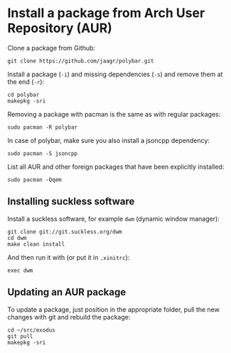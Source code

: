 # Install a package from Arch User Repository (AUR)

Clone a package from Github:
```
git clone https://github.com/jaagr/polybar.git
```

Install a package (`-i`) and missing dependencies (`-s`) and remove them at the end (`-r`):
```
cd polybar
makepkg -sri
```

Removing a package with pacman is the same as with regular packages:
```
sudo pacman -R polybar
```

In case of polybar, make sure you also install a jsoncpp dependency:
```
sudo pacman -S jsoncpp
```

List all AUR and other foreign packages that have been explicitly installed:
```
sudo pacman -Qqem
```

## Installing suckless software

Install a suckless software, for example `dwm` (dynamic window manager):
```
git clone git://git.suckless.org/dwm
cd dwm
make clean install
```

And then run it with (or put it in `.xinitrc`):
```
exec dwm
```

## Updating an AUR package

To update a package, just position in the appropriate folder, pull the new changes with git and rebuild the package:
```
cd ~/src/exodus
git pull
makepkg -sri
```

